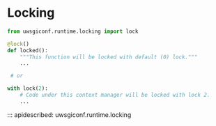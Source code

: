 # Locking

```python
from uwsgiconf.runtime.locking import lock

@lock()
def locked():
    """This function will be locked with default (0) lock."""
    ...

 # or

with lock(2):
    # Code under this context manager will be locked with lock 2.
    ...
```

::: apidescribed: uwsgiconf.runtime.locking
